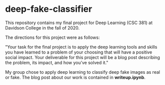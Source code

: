 # deep-fake-classifier

This repository contains my final project for Deep Learning (CSC 381) at Davidson College in the fall of 2020. 

The directions for this project were as follows:

  "Your task for the final project is to apply the deep learning tools and skills you have learned
  to a problem of your choosing that will have a positive social impact. Your deliverable for
  this project will be a blog post describing the problem, its impact, and how you’ve solved it."

My group chose to apply deep learning to classify deep fake images as real or fake. The blog post about our work is contained in **writeup.ipynb**.
